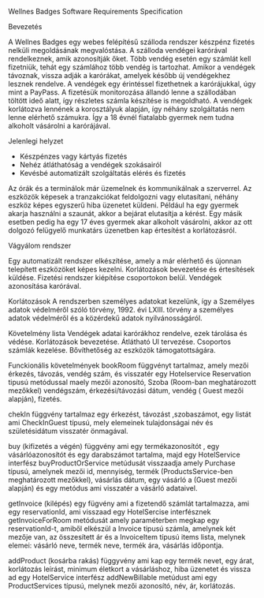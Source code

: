 Wellnes Badges Software Requirements Specification

Bevezetés

A Wellnes Badges egy webes felépítésű szálloda rendszer készpénz fizetés nelküli megoldásának megvalóstása. A szálloda vendégei karórával rendelkeznek, amik azonosítják őket.
Több vendég esetén egy számlát kell fizetniük, tehát egy számlához több vendég is tartozhat. Amikor a vendégek távoznak, vissza adják a karórákat, amelyek később új vendégekhez lesznek rendelve.
A vendégek egy érintéssel fizethetnek a karórájukkal, úgy mint a PayPass. A fizetésük monitorozása állandó lenne a szállodában töltött ideő alatt, így részletes számla készítése is megoldható.
A vendégek korlátozva lennének a korosztályuk alapján, így néhány szolgáltatás nem lenne elérhető számukra. Így a 18 évnél fiatalabb gyermek nem tudna alkoholt vásárolni a karórájával. 


Jelenlegi helyzet

- Készpénzes vagy kártyás fizetés
- Nehéz átláthatóság a vendégek szokásairól
- Kevésbé automatizált szolgáltatás elérés és fizetés


Az órák és a terminálok már üzemelnek és kommunikálnak a szerverrel. Az eszközök képesek a tranzakciókat feldolgozni vagy elutasítani, néhány eszköz képes egyszerű hiba üzenetet küldeni. Például 
ha egy gyermek akarja használni a szaunát, akkor a bejárat elutasítja a kérést. Egy másik esetben pedig ha egy 17 éves gyermek akar alkoholt vásárolni, akkor az ott dolgozó felügyelő munkatárs
üzenetben kap értesítést a korlátozásról.

Vágyálom rendszer

Egy automatizált rendszer elkészítése, amely a már elérhető és újonnan telepített eszközöket képes kezelni. 
Korlátozások bevezetése és értesítések küldése. 
Fizetési rendszer kiépítése csoportokon belül.
Vendégek azonosítása karórával. 

Korlátozások
A rendszerben személyes adatokat kezelünk, így a Személyes adatok védelméről szóló törvény,
1992. évi LXIII. törvény
a személyes adatok védelméről
és a közérdekű adatok nyilvánosságáról.

Követelmény lista
Vendégek adatai karórákhoz rendelve, ezek tárolása és védése.
Korlátozások bevezetése.
Átlátható UI tervezése.
Csoportos számlák kezelése. 
Bővíthetőség az eszközök támogatottságára.

Funckionális követelmények
bookRoom függvényt tartalmaz, amely mezői érkezés, távozás, vendég szám, és visszatér egy Hotelservice Reservation tipusú metódussal maely mezői azonosító, Szoba (Room-ban meghatározott mezőkkel)
vendégszám, érkezési/távozási dátum, vendég ( Guest mezői alapján), fizetés.

chekIn függvény tartalmaz egy érkezést, távozást ,szobaszámot, egy listát ami CheckInGuest típusú, mely elemeinek tulajdonságai név és születésidátum visszatér önmagával.

buy (kifizetés a végén) függvény ami egy termékazonosítót , egy vásárlóazonosítót és egy darabszámot tartalma, majd egy HotelService interfész 
buyProductOrService metúdusát visszaadja amely Purchase típusú, amelynek mezői id, mennyiség, termék (ProductsService-ben meghatározott mezőkkel), vásárlás dátum, egy vásárló a (Guest mezői alapján) és egy metódus
ami visszatér a vásárló adataivel.

getInvoice (kilépés) egy fügvény ami a fizetendő számlát tartalmazza, ami  egy reservationId, ami visszaad egy HotelSercise interfésznek getInvoiceForRoom metódusát amely paraméterben megkap egy reservationId-t,
amiből elkészül a Invoice tipusú számla, amelynek két mezője van, az összesített ár és a InvoiceItem típusú items lista, melynek elemei:
vásárló neve, termék neve, termék ára, vásárlás  időpontja.
 
addProduct (kosárba rakás) függyvény ami kap egy termék nevet, egy árat,  korlátozás leírást, minimum életkort a vásárláshoz, hiba üzenetet és vissza ad egy HotelService interfész 
addNewBillable metúdust ami egy ProductServices típusú, melynek mezői  azonosító, név, ár, korlátozás. 